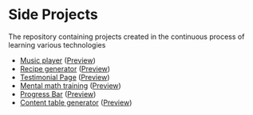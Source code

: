 # Side Projects
The repository containing projects created in the continuous process of learning various technologies

- [Music player](music-player) ([Preview](https://helitopia.github.io/side-projects/music-player/src))
- [Recipe generator](random-recipe-generator) ([Preview](https://helitopia.github.io/side-projects/random-recipe-generator/src))
- [Testimonial Page](testimonial-panel) ([Preview](https://helitopia.github.io/side-projects/testimonial-panel/src))
- [Mental math training](mental-math-training) ([Preview](https://helitopia.github.io/side-projects/mental-math-training/src))
- [Progress Bar](progress-bar) ([Preview](https://helitopia.github.io/side-projects/progress-bar/src))
- [Content table generator](content-table-generator) ([Preview](https://helitopia.github.io/side-projects/content-table-generator/src))